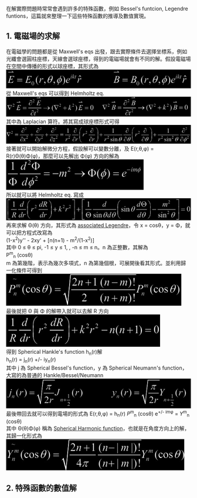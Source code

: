 在解實際問題時常常會遇到許多的特殊函數，例如 Bessel's funtcion, Legendre funtions，這篇就來整理一下這些特殊函數的推導及數值實現。

## 1. 電磁場的求解
在電磁學的問題都是從 Maxwell's eqs 出發，跟去實際條件去選擇坐標系，例如光纖會選圓柱座標，天線會選球座標，得到的電磁場就會有不同的解。假設電磁場在空間中傳播的形式以球座標，其形式為\
![image](https://github.com/JrPhy/numerical/blob/master/Special%20function/pic/EB_in_radial.jpg)\
從 Maxwell's eqs 可以得到 Helmholtz eq.\
![image](https://github.com/JrPhy/numerical/blob/master/Special%20function/pic/EB_in_Maxwell.jpg)\
其中為 Laplacian 算符。將其寫成球座標形式可得\
![image](https://github.com/JrPhy/numerical/blob/master/Special%20function/pic/Laplacian_in_spherical.jpg)\
接著就可以開始解微分方程，假設解可以變數分離，及 E(r,θ,φ) = R(r)Θ(θ)Φ(φ)，那麼可以先解出 Φ(φ) 方向的解為
![image](https://github.com/JrPhy/numerical/blob/master/Special%20function/pic/Phi_sol.jpg)\
所以就可以將 Helmholtz eq. 寫成
![image](https://github.com/JrPhy/numerical/blob/master/Special%20function/pic/after_solve_phi.jpg)\
再來求解 Θ(θ) 方向，其形式為 [associated Legendre](https://en.wikipedia.org/wiki/Associated_Legendre_polynomials)，令 x = cosθ，y = Φ，就可以把方程式改寫為\
(1-x<sup>2</sup>)y'' - 2xy' + [n(n+1) - m<sup>2</sup>/(1-x<sup>2</sup>)]\
其中  0 ≤ θ ≤ pi, -1 ≤ y ≤ 1, , -n ≤ m ≤ n。n 為正整數，其解為\
P<sup>m</sup><sub>n</sub> (cosθ)\
m 為第幾階，表示為幾次多項式，n 為第幾個根，可展開後看其形式。並利用歸一化條件可得到\
![image](https://github.com/JrPhy/numerical/blob/master/Special%20function/pic/associated_P.jpg)\
最後就把 Θ 與 Φ 的解帶入就可以去解 R 方向\
![image](https://github.com/JrPhy/numerical/blob/master/Special%20function/pic/R_sol.jpg)\
得到 Spherical Hankle's function h<sub>n</sub>(r)解\
h<sub>n</sub>(r) = j<sub>n</sub>(r) +/- iy<sub>n</sub>(r)\
其中 j 為 Spherical Bessel's function，y 為 Spherical Neumann's function，大寫的為普通的 Hankle/Bessel/Neumann
![image](https://github.com/JrPhy/numerical/blob/master/Special%20function/pic/Bessel_sol.jpg)\
最後帶回去就可以得到電場的形式為
E(r,θ,φ) = h<sub>n</sub>(r) *P*<sup>m</sup><sub>n</sub> (cosθ) e<sup>+/- imφ</sup> = *Y*<sup>m</sup><sub>n</sub> (cosθ)\
其中 Θ(θ)Φ(φ) 稱為 [Spherical Harmonic function](https://en.wikipedia.org/wiki/Spherical_harmonics)，也就是在角度方向上的解，其歸一化形式為\
![image](https://github.com/JrPhy/numerical/blob/master/Special%20function/pic/sperical_harmonic.jpg)

## 2. 特殊函數的數值解
